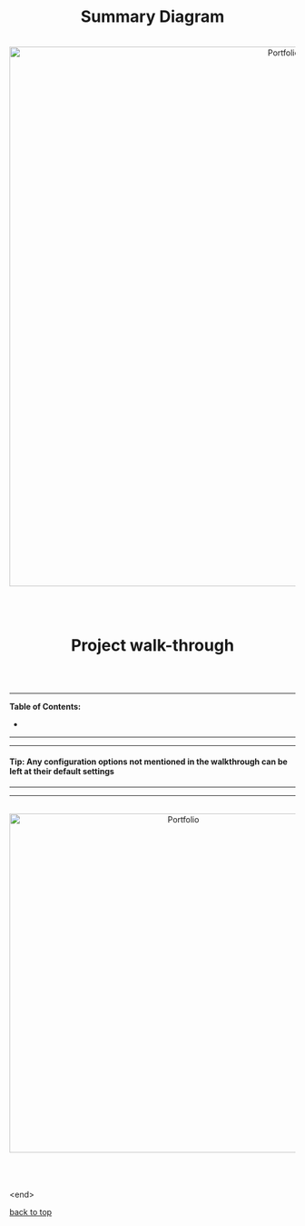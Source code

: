 <h1 align="center">Summary Diagram</h1>


<p align="center">
<br/>
<img width="950" alt="Portfolio" src="https://i.imgur.com/9qM4zvy.png">
<br />
</p>


<br />
<br />

<h1 align="center">Project walk-through</h1>

<br />
<br />

---
<a name="toc"></a>
**Table of Contents:**

- 

---

---

<h4>Tip: Any configuration options not mentioned in the walkthrough can be left at their default settings</h4>

---



---

<p align="center">
<br/>
<img width="597" alt="Portfolio" src="https://i.imgur.com/J68fYzN.png">
<br />
<br />
<br />
<br />


\<end\>

[back to top](#toc)

<br />
<br />
<br />



